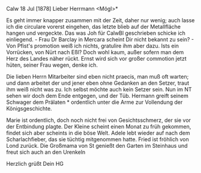  Calw 18 Jul [1878]
Lieber Herrmann <Mögl>*

Es geht immer knapper zusammen mit der Zeit, daher nur wenig; auch lasse ich die circulare vorerst eingehen, das letzte blieb auf der Metallfläche hangen und vergeckte. Das was Joh für CalwBl geschrieben schicke ich einliegend. - Frau Dr Barclay in Mercara scheint Dir nicht bekannt zu sein? - Von Pfist's promotion weiß ich nichts, gratulire ihm aber dazu. Ists ein Vorrücken, von Nürt nach Eßl? Doch wohl kaum, außer sofern man dem Herz des Landes näher rückt. Ernst wird sich vor großer commotion jetzt hüten, seiner Frau wegen, denke ich.

Die lieben Herrn Mitarbeiter sind eben nicht praecis, man muß oft warten; und dann arbeitet der und jener eben ohne Gedanken an den Setzer, traut ihm weiß nicht was zu. Ich selbst möchte auch kein Setzer sein. Nun im NT sehen wir doch dem Ende entgegen, und der Tüb. Hermann greift seinem Schwager dem Prälaten <Roos>* ordentlich unter die Arme zur Vollendung der Königsgeschichte.

Marie ist ordentlich, doch noch nicht frei von Gesichtsschmerz, der sie vor der Entbindung plagte. Der Kleine scheint einen Monat zu früh gekommen, findet sich aber scheints in die böse Welt. Adele lebt wieder auf nach dem Scharlachfieber, das sie tüchtig mitgenommen hatte. Fried ist fröhlich von Lond zurück. Die Großmama von St genießt den Garten im Steinhaus und freut sich auch an den Urenkeln

 Herzlich grüßt Dein HG
